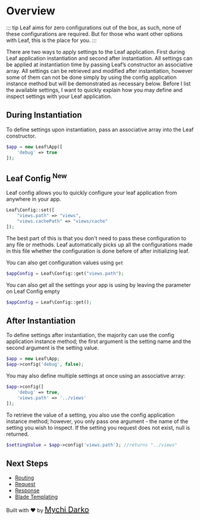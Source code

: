 # Overview
<!-- markdownlint-disable no-inline-html -->

::: tip
Leaf aims for zero configurations out of the box, as such, none of these configurations are required. But for those who want other options with Leaf, this is the place for you.
:::

There are two ways to apply settings to the Leaf application. First during Leaf application instantiation and second after instantiation. All settings can be applied at instantiation time by passing Leaf’s constructor an associative array. All settings can be retrieved and modified after instantiation, however some of them can not be done simply by using the config application instance method but will be demonstrated as necessary below. Before I list the available settings, I want to quickly explain how you may define and inspect settings with your Leaf application.

## During Instantiation

To define settings upon instantiation, pass an associative array into the Leaf constructor.

```php
$app = new Leaf\App([
    'debug' => true
]);
```

## Leaf Config <sup class="new-tag-1">New</sup>

Leaf config allows you to quickly configure your leaf application from anywhere in your app.

```php
Leaf\Config::set([
    "views.path" => "views",
    "views.cachePath" => "views/cache"
]);
```

The best part of this is that you don't need to pass these configuration to any file or methods. Leaf automatically picks up all the configurations made in this file whether the configuration is done before of after initializing leaf.

You can also get configuration values using `get`

```php
$appConfig = Leaf\Config::get("views.path");
```

You can also get all the settings your app is using by leaving the parameter on Leaf Config empty

```php
$appConfig = Leaf\Config::get();
```

## After Instantiation

To define settings after instantiation, the majority can use the config application instance method; the first argument is the setting name and the second argument is the setting value.

```php
$app = new Leaf\App;
$app->config('debug', false);
```

You may also define multiple settings at once using an associative array:

```php
$app->config([
    'debug' => true,
    'views.path' => '../views'
]);
```

To retrieve the value of a setting, you also use the config application instance method; however, you only pass one argument - the name of the setting you wish to inspect. If the setting you request does not exist, null is returned.

```php
$settingValue = $app->config('views.path'); //returns "../views"
```

## Next Steps

- [Routing](leaf/v/2.5.0/routing/)
- [Request](leaf/v/2.5.0/http/request)
- [Response](leaf/v/2.5.0/http/response)
- [Blade Templating](leaf/v/2.5.0/views/blade)

Built with ❤ by <a href="https://mychi.netlify.app" style="font-size: 20px; color: #111;" target="_blank">Mychi Darko</a>
